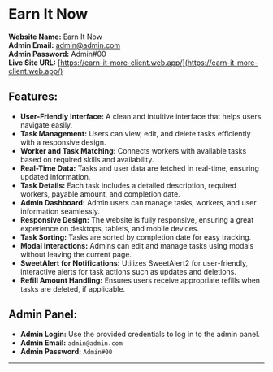 # Earn It Now

**Website Name:** Earn It Now  
**Admin Email:** admin@admin.com  
**Admin Password:** Admin#00  
**Live Site URL:** [https://earn-it-more-client.web.app/](https://earn-it-more-client.web.app/)

## Features:

- **User-Friendly Interface:** A clean and intuitive interface that helps users navigate easily.
- **Task Management:** Users can view, edit, and delete tasks efficiently with a responsive design.
- **Worker and Task Matching:** Connects workers with available tasks based on required skills and availability.
- **Real-Time Data:** Tasks and user data are fetched in real-time, ensuring updated information.
- **Task Details:** Each task includes a detailed description, required workers, payable amount, and completion date.
- **Admin Dashboard:** Admin users can manage tasks, workers, and user information seamlessly.
- **Responsive Design:** The website is fully responsive, ensuring a great experience on desktops, tablets, and mobile devices.
- **Task Sorting:** Tasks are sorted by completion date for easy tracking.
- **Modal Interactions:** Admins can edit and manage tasks using modals without leaving the current page.
- **SweetAlert for Notifications:** Utilizes SweetAlert2 for user-friendly, interactive alerts for task actions such as updates and deletions.
- **Refill Amount Handling:** Ensures users receive appropriate refills when tasks are deleted, if applicable.



## Admin Panel:

- **Admin Login:** Use the provided credentials to log in to the admin panel.
- **Admin Email:** `admin@admin.com`
- **Admin Password:** `Admin#00`

---


